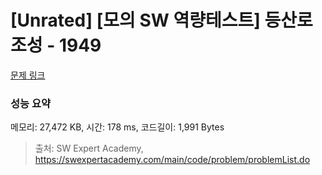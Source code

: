 # [Unrated] [모의 SW 역량테스트] 등산로 조성 - 1949 

[문제 링크](https://swexpertacademy.com/main/code/problem/problemDetail.do?contestProbId=AV5PoOKKAPIDFAUq) 

### 성능 요약

메모리: 27,472 KB, 시간: 178 ms, 코드길이: 1,991 Bytes



> 출처: SW Expert Academy, https://swexpertacademy.com/main/code/problem/problemList.do